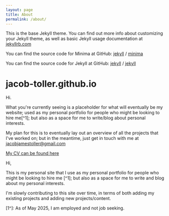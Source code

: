 ```yaml
---
layout: page
title: About
permalink: /about/
---
```


This is the base Jekyll theme. You can find out more info about customizing your Jekyll theme, as well as basic Jekyll usage documentation at [jekyllrb.com](https://jekyllrb.com/)

You can find the source code for Minima at GitHub:
[jekyll][jekyll-organization] /
[minima](https://github.com/jekyll/minima)

You can find the source code for Jekyll at GitHub:
[jekyll][jekyll-organization] /
[jekyll](https://github.com/jekyll/jekyll)


[jekyll-organization]: https://github.com/jekyll

# jacob-toller.github.io

Hi.

What you're currently seeing is a placeholder for what will eventually be my website; used as my personal portfolio for people who might be looking to hire me[^1]; but also as a space for me to write/blog about personal interests.

My plan for this is to eventually lay out an overview of all the projects that I've worked on; but in the meantime, just get in touch with me at jacobjamestoller@gmail.com

[My CV can be found here](https://github.com/jacob-toller/jacob-toller.github.io/blob/main/Jacob%20Toller%20CV.pdf)





Hi,

This is my personal site that I use as my personal portfolio for people who might be looking to hire me [^1]; but also as a space for me to write and blog about my personal interests.

I'm slowly contributing to this site over time, in terms of both adding my existing projects and adding new projects/content. 

[1^]: As of May 2025, I am employed and not job seeking.